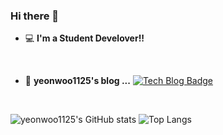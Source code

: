 ### Hi there 👋

- 💻   **I'm a Student Develover!!**   
 <br/>
 
- 📒  **yeonwoo1125's blog ...**   [![Tech Blog Badge](http://img.shields.io/badge/-Tech%20blog-black?style=flat-square&logo=blogger&logoColor=white&link=https://yeonwoo1125.tistory.com/)](https://yeonwoo1125.tistory.com/)
<br/>


 ![yeonwoo1125's GitHub stats](https://github-readme-stats.vercel.app/api?username=yeonwoo1125&hide=prs,contribute,issues,stars)
 ![Top Langs](https://github-readme-stats.vercel.app/api/top-langs/?username=yeonwoo1125)



